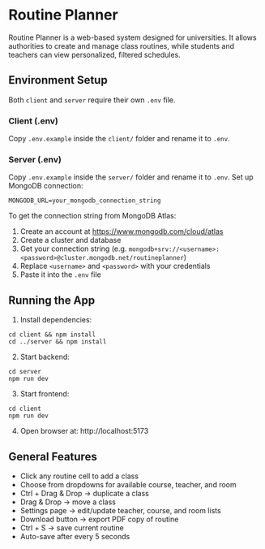 # Routine Planner

Routine Planner is a web-based system designed for universities.
It allows authorities to create and manage class routines, while students and teachers can view personalized, filtered schedules.







## Environment Setup

Both `client` and `server` require their own `.env` file.

### Client (.env)
Copy `.env.example` inside the `client/` folder and rename it to `.env`.

### Server (.env)
Copy `.env.example` inside the `server/` folder and rename it to `.env`.
Set up MongoDB connection:

```
MONGODB_URL=your_mongodb_connection_string
```

To get the connection string from MongoDB Atlas:
1. Create an account at https://www.mongodb.com/cloud/atlas
2. Create a cluster and database
3. Get your connection string (e.g. `mongodb+srv://<username>:<password>@cluster.mongodb.net/routineplanner`)
4. Replace `<username>` and `<password>` with your credentials
5. Paste it into the `.env` file

## Running the App

1. Install dependencies:
```
cd client && npm install
cd ../server && npm install
```

2. Start backend:
```
cd server
npm run dev
```

3. Start frontend:
```
cd client
npm run dev
```

4. Open browser at: http://localhost:5173


## General Features
  - Click any routine cell to add a class
  - Choose from dropdowns for available course, teacher, and room
  - Ctrl + Drag & Drop → duplicate a class
  - Drag & Drop → move a class
  - Settings page → edit/update teacher, course, and room lists
  - Download button → export PDF copy of routine
  - Ctrl + S → save current routine
  - Auto-save after every 5 seconds

